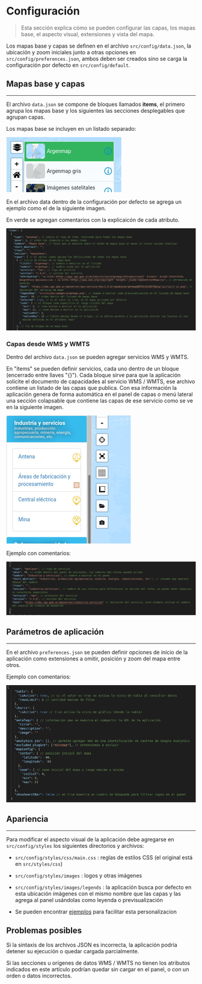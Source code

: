 # Configuración

   > Esta sección explica cómo se pueden configurar las capas, los mapas base, el aspecto visual, extensiones y vista del mapa.

Los mapas base y capas se definen en el archivo `src/config/data.json`, la ubicación y zoom iniciales junto a otras opciones en `src/config/preferences.json`, ambos deben ser creados sino se carga la configuración por defecto en `src/config/default`.

## Mapas base y capas
---

El archivo `data.json` se compone de bloques llamados **items**, el primero agrupa los mapas base y los siguientes las secciones desplegables que agrupan capas.

Los mapas base se incluyen en un listado separado:

![selector de mapas base](img/mapabase.jpeg)

En el archivo data dentro de la configuración por defecto se agrega un ejemplo como el de la siguiente imagen.

En verde se agregan comentarios con la explicaicón de cada atributo.

![definición de mapa base en data.json](img/mapabasejson.png)

### Capas desde WMS y WMTS

Dentro del archivo `data.json` se pueden agregar servicios WMS y WMTS.

En "items" se pueden definir servicios, cada uno dentro de un bloque (encerrado entre llaves "{}"). Cada bloque sirve para que la aplicación solicite el documento de capacidades al servicio WMS / WMTS, ese archivo contiene un listado de las capas que publica. Con esa información la aplicación genera de forma automática en el panel de capas o menú lateral una sección colapsable que contiene las capas de ese servicio como se ve en la siguiente imagen.

![secciones desplegables en el panel de capas](img/secciones.jpeg)

Ejemplo con comentarios:

![definición de secciones en data.json](img/seccionjson.png)

## Parámetros de aplicación
---

En el archivo `preferences.json` se pueden definir opciones de inicio de la aplicación como extensiones a omitir, posición y zoom del mapa entre otros.

Ejemplo con comentarios:

![parámetros de inicio de la aplicación en preferences.json](img/preferences.png)

## Apariencia
---

Para modificar el aspecto visual de la aplicación debe agregarse en  `src/config/styles` los siguientes directorios y archivos:

- `src/config/styles/css/main.css` : reglas de estilos CSS (el original está en `src/styles/css`)
- `src/config/styles/images` : logos y otras imágenes
- `src/config/styles/images/legends` : la aplicación busca por defecto en esta ubicación imágenes con el mismo nombre que las capas y las agrega al panel usándolas como leyenda o previsualización


- Se pueden encontrar [ejemplos][] para facilitar esta personalizacion

## Problemas posibles

Si la sintaxis de los archivos JSON es incorrecta, la aplicación podría detener su ejecución o quedar cargada parcialmente.

Si las secciones u orígenes de datos WMS / WMTS no tienen los atributos indicados en este artículo podrían quedar sin cargar en el panel, o con un orden o datos incorrectos.


[ejemplos]: src/docs/customization.md
